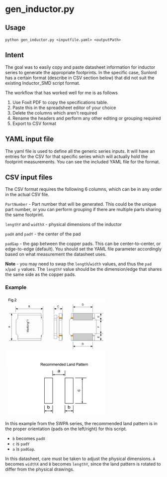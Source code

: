 # gen_inductor.py
## Usage
`python gen_inductor.py <inputfile.yaml> <outputPath>`

## Intent
The goal was to easily copy and paste datasheet information for inductor series to generate the
appropriate footprints. In the specific case, Sunlord has a certain format (describe in CSV section below)
that did not suit the existing Inductor_SMD script format.

The workflow that has worked well for me is as follows
1. Use Foxit PDF to copy the specifications table.
1. Paste this in the spreadsheet editor of your choice
1. Delete the columns which aren't required
1. Rename the headers and perform any other editing or grouping required
1. Export to CSV format

## YAML input file
The yaml file is used to define all the generic series inputs.
It will have an entries for the CSV for that specific series which will actually hold the footprint measurements. You can see the included YAML file for the format.


## CSV input files
The CSV format requires the following 6 columns, which can be in any order in the actual CSV file.


`PartNumber` - Part number that will be generated. This could be the unique part number,
or you can perform grouping if there are multiple parts sharing the same footprint.

`lengthY` and `widthX` - physical dimensions of the inductor

`padX` and `padY` - the center of the pad

`padGap` - the gap between the copper pads. This can be center-to-center, or edge-to-edge (default). 
You should set the YAML file parameter accordingly based on what measurement the datasheet uses.

**Note** - you may need to swap the `length`/`width` values, and thus the `pad x`/`pad y` values.
The `lengthY` value should be the dimension/edge that shares the same side as the copper pads.

### Example
![Layout Example](layout1.png)

In this example from the SWPA series, the recommended land pattern is in the proper orientation (pads on the left/right) for this script.

- `b` becomes `padX`
- `c` is `padY`
- `a` is `padGap`.

In this datasheet, care must be taken to adjust the physical dimensions. `A` becomes `widthX` and `B` becomes `lengthY`,
since the land pattern is rotated to differ from the physical drawings.

